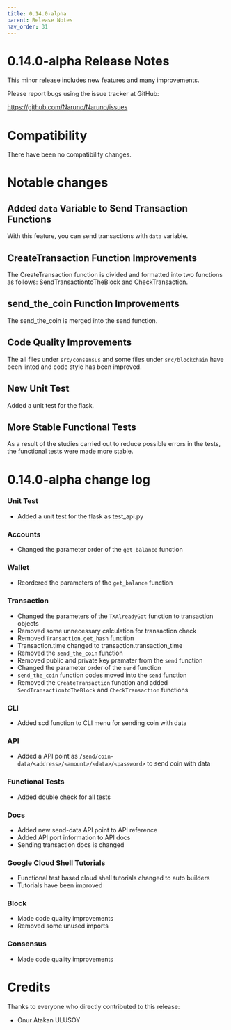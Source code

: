 ```yaml
---
title: 0.14.0-alpha
parent: Release Notes
nav_order: 31
---
```


# 0.14.0-alpha Release Notes

This minor release includes new features and many improvements.

Please report bugs using the issue tracker at GitHub:

<https://github.com/Naruno/Naruno/issues>

# Compatibility

There have been no compatibility changes.

# Notable changes

## Added `data` Variable to Send Transaction Functions

With this feature, you can send transactions with `data` variable.

## CreateTransaction Function Improvements

The CreateTransaction function is divided and formatted into two functions as follows: SendTransactiontoTheBlock and CheckTransaction.

## send_the_coin Function Improvements

The send_the_coin is merged into the send function.

## Code Quality Improvements

The all files under `src/consensus` and some files
under `src/blockchain` have been linted and code
style has been improved.

## New Unit Test

Added a unit test for the flask.

## More Stable Functional Tests

As a result of the studies carried out to reduce
possible errors in the tests, the functional tests
were made more stable.

# 0.14.0-alpha change log

### Unit Test

- Added a unit test for the flask as test_api.py

### Accounts

- Changed the parameter order of the `get_balance` function

### Wallet

- Reordered the parameters of the `get_balance` function

### Transaction

- Changed the parameters of the `TXAlreadyGot` function to transaction objects
- Removed some unnecessary calculation for transaction check
- Removed `Transaction.get_hash` function
- Transaction.time changed to transaction.transaction_time
- Removed the `send_the_coin` function
- Removed public and private key pramater from the `send` function
- Changed the parameter order of the `send` function
- `send_the_coin` function codes moved into the `send` function
- Removed the `CreateTransaction` function and added `SendTransactiontoTheBlock`
  and `CheckTransaction` functions

### CLI

- Added scd function to CLI menu for sending coin with data

### API

- Added a API point as `/send/coin-data/<address>/<amount>/<data>/<password>` to send coin with data

### Functional Tests

- Added double check for all tests

### Docs

- Added new send-data API point to API reference
- Added API port information to API docs
- Sending transaction docs is changed

### Google Cloud Shell Tutorials

- Functional test based cloud shell tutorials changed to auto builders
- Tutorials have been improved

### Block

- Made code quality improvements
- Removed some unused imports

### Consensus

- Made code quality improvements

# Credits

Thanks to everyone who directly contributed to this release:

- Onur Atakan ULUSOY
